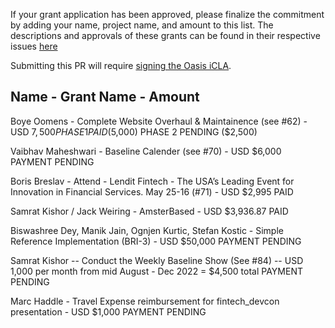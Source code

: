 If your grant application has been approved, please finalize the commitment by adding your name, project name, and amount to this list. The descriptions and approvals of these grants can be found in their respective issues [here](https://github.com/eea-oasis/baseline-grants/issues)
 
Submitting this PR will require [signing the Oasis iCLA](https://gist.github.com/OASIS-OP-Admin/8968911e16d9c245538d552e70af7378).

## Name - Grant Name - Amount

Boye Oomens - Complete Website Overhaul & Maintainence (see #62) - USD $7,500
PHASE 1 PAID ($5,000)
PHASE 2 PENDING ($2,500)

Vaibhav Maheshwari - Baseline Calender (see #70) - USD $6,000
PAYMENT PENDING

Boris Breslav - Attend - Lendit Fintech - The USA’s Leading Event for Innovation in Financial Services. May 25-16 (#71) - USD $2,995
PAID

Samrat Kishor / Jack Weiring - AmsterBased - USD $3,936.87
PAID

Biswashree Dey, Manik Jain, Ognjen Kurtic, Stefan Kostic - Simple Reference Implementation (BRI-3) - USD $50,000
PAYMENT PENDING

Samrat Kishor -- Conduct the Weekly Baseline Show (See #84) -- USD 1,000 per month from mid August - Dec 2022 = $4,500 total
PAYMENT PENDING

Marc Haddle - Travel Expense reimbursement for fintech_devcon presentation - USD $1,000
PAYMENT PENDING 
